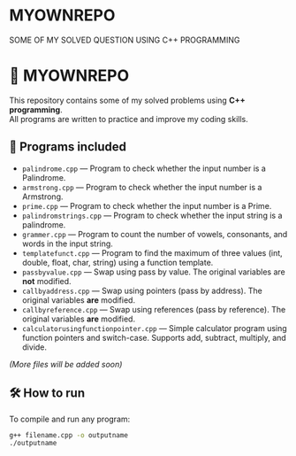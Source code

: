 # MYOWNREPO
SOME OF MY SOLVED QUESTION USING C++ PROGRAMMING
# 🚀 MYOWNREPO

This repository contains some of my solved problems using **C++ programming**.  
All programs are written to practice and improve my coding skills.

## 📌 Programs included
- `palindrome.cpp` — Program to check whether the input number is a Palindrome.
- `armstrong.cpp` — Program to check whether the input number is a Armstrong.
- `prime.cpp` — Program to check whether the input number is a Prime.
- `palindromstrings.cpp` — Program to check whether the input string is a palindrome.
- `grammer.cpp` — Program to count the number of vowels, consonants, and words in the input string.
- `templatefunct.cpp` — Program to find the maximum of three values (int, double, float, char, string) using a function template.
- `passbyvalue.cpp` — Swap using pass by value. The original variables are **not** modified.
- `callbyaddress.cpp` — Swap using pointers (pass by address). The original variables **are** modified.
- `callbyreference.cpp` — Swap using references (pass by reference). The original variables **are** modified.
- `calculatorusingfunctionpointer.cpp` — Simple calculator program using function pointers and switch-case. Supports add, subtract, multiply, and divide.


*(More files will be added soon)*

## 🛠️ How to run
To compile and run any program:
```bash
g++ filename.cpp -o outputname
./outputname
